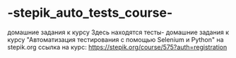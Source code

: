 # -stepik_auto_tests_course-
домашние задания к курсу
Здесь находятся тесты- домашние задания к курсу "Автоматизация тестирования с помощью Selenium и Python" на stepik.org ссылка на курс: https://stepik.org/course/575?auth=registration
